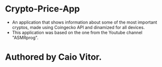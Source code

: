 # Crypto-Price-App
- An application that shows information about some of the most important cryptos, made using Coingecko API and dinamized for all devices.
- This application was based on the one from the Youtube channel "ASMRprog".

# Authored by Caio Vitor.

